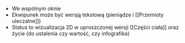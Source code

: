 * We wspólnym oknie
* Ekwipunek może być wersją tekstową (pieniądze i [[Przemioty uleczalne]])
* Status to wizualizacja 2D w uproszczonej wersji [[Części ciała]] oraz życie (do ustalenia czy wartość, czy infografika)